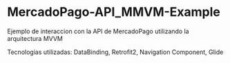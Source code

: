 # MercadoPago-API_MMVM-Example

Ejemplo de interaccion con la API de MercadoPago utilizando la arquitectura MVVM

Tecnologias utilizadas: 
DataBinding, Retrofit2, Navigation Component, Glide
